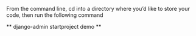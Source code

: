 From the command line, cd into a directory where you’d like to store your code, then run the following command


** django-admin startproject demo **
